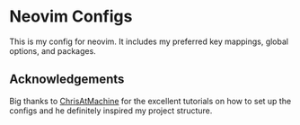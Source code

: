 # Neovim Configs

This is my config for neovim. It includes my preferred key mappings, global options, and packages. 

## Acknowledgements

Big thanks to [ChrisAtMachine](https://github.com/ChristianChiarulli) for the excellent tutorials on how to set up the configs and he definitely inspired my project structure.
